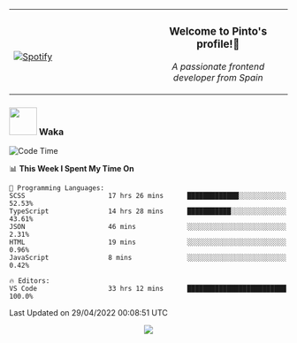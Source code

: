 <table width="100%" align="center"> 
  <tr>
  <td width="50%">
      
&nbsp; <br> [![Spotify](https://novatorem-zeta-rust.vercel.app/api/spotify)](https://open.spotify.com/user/novatorem-zeta-rust)

  </td>
  <td width="50%">
    <h3 align="center">Welcome to Pinto's profile!👋</h3>
    <p align="center"><em>A passionate frontend developer from Spain</em></p>
  </td>
  </table>

### <img src="https://media.giphy.com/media/VgCDAzcKvsR6OM0uWg/giphy.gif" width="50"> Waka

  <!--START_SECTION:waka-->
![Code Time](http://img.shields.io/badge/Code%20Time-298%20hrs%2017%20mins-blue)

📊 **This Week I Spent My Time On** 

```text
💬 Programming Languages: 
SCSS                     17 hrs 26 mins      █████████████░░░░░░░░░░░░   52.53% 
TypeScript               14 hrs 28 mins      ███████████░░░░░░░░░░░░░░   43.61% 
JSON                     46 mins             ░░░░░░░░░░░░░░░░░░░░░░░░░   2.31% 
HTML                     19 mins             ░░░░░░░░░░░░░░░░░░░░░░░░░   0.96% 
JavaScript               8 mins              ░░░░░░░░░░░░░░░░░░░░░░░░░   0.42%

🔥 Editors: 
VS Code                  33 hrs 12 mins      █████████████████████████   100.0%

```


 Last Updated on 29/04/2022 00:08:51 UTC
<!--END_SECTION:waka-->

<div align="center">
<img src="https://github-readme-stats-gilt-tau.vercel.app/api/top-langs/?username=pinto-hub&layout=compact&theme=dracula" />
</div>

